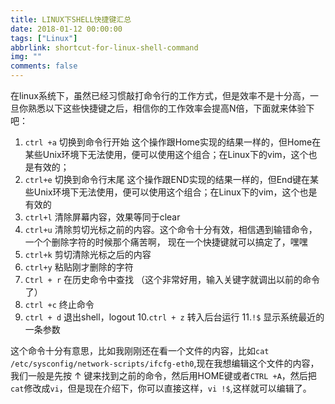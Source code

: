 ```yaml
---
title: LINUX下SHELL快捷键汇总
date: 2018-01-12 00:00:00
tags: ["Linux"]
abbrlink: shortcut-for-linux-shell-command
img: ""
comments: false
---
```


在linux系统下，虽然已经习惯敲打命令行的工作方式，但是效率不是十分高，一旦你熟悉以下这些快捷键之后，相信你的工作效率会提高N倍，下面就来体验下吧：



1. `ctrl +a`  切换到命令行开始
这个操作跟Home实现的结果一样的，但Home在某些Unix环境下无法使用，便可以使用这个组合；在Linux下的vim，这个也是有效的；
2. `ctrl+e`   切换到命令行末尾
这个操作跟END实现的结果一样的，但End键在某些Unix环境下无法使用，便可以使用这个组合；在Linux下的vim，这个也是有效的
3. `ctrl+l`    清除屏幕内容，效果等同于clear
4. `ctrl+u`  清除剪切光标之前的内容。这个命令十分有效，相信遇到输错命令，一个个删除字符的时候那个痛苦啊， 现在一个快捷键就可以搞定了，嘿嘿
5. `ctrl+k`  剪切清除光标之后的内容
6. `ctrl+y`  粘贴刚才删除的字符
7. `Ctrl + r` 在历史命令中查找 （这个非常好用，输入关键字就调出以前的命令了）
8. `ctrl +c`  终止命令
9. `ctrl + d` 退出shell，logout
10.`ctrl + z` 转入后台运行
11.`!$` 显示系统最近的一条参数

这个命令十分有意思，比如我刚刚还在看一个文件的内容，比如`cat /etc/sysconfig/network-scripts/ifcfg-eth0`,现在我想编辑这个文件的内容，我们一般是先按 ↑  键来找到之前的命令，然后用HOME键或者`CTRL +A`，然后把`cat`修改成`vi`，但是现在介绍下，你可以直接这样，`vi !$`,这样就可以编辑了。
